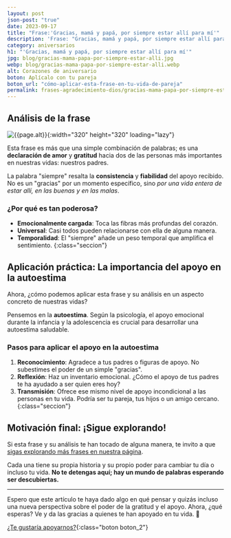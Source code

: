```yaml
---
layout: post
json-post: "true"
date: 2023-09-17
title: "Frase:'Gracias, mamá y papá, por siempre estar allí para mí'"
description: 'Frase: "Gracias, mamá y papá, por siempre estar allí para mí". Descubre cómo una simple frase de agradecimiento puede cambiar tu aniversario'
category: aniversarios
h1: "'Gracias, mamá y papá, por siempre estar allí para mí'"
jpg: blog/gracias-mama-papa-por-siempre-estar-alli.jpg
webp: blog/gracias-mama-papa-por-siempre-estar-alli.webp
alt: Corazones de aniversario
boton: Aplícalo con tu pareja
boton_url: "cómo-aplicar-esta-frase-en-tu-vida-de-pareja"
permalink: frases-agradecimiento-dios/gracias-mama-papa-por-siempre-estar-alli
---
```

## Análisis de la frase

![{{page.alt}}]({{site.baseurl}}/img/{{page.webp}}){:width="320" height="320" loading="lazy"}

Esta frase es más que una simple combinación de palabras; es una **declaración de amor** y **gratitud** hacia dos de las personas más importantes en nuestras vidas: nuestros padres.

La palabra "siempre" resalta la **consistencia** y **fiabilidad** del apoyo recibido. No es un "gracias" por un momento específico, sino *por una vida entera de estar allí, en las buenas y en las malas*.

### ¿Por qué es tan poderosa?

- **Emocionalmente cargada**: Toca las fibras más profundas del corazón.
- **Universal**: Casi todos pueden relacionarse con ella de alguna manera.
- **Temporalidad**: El "siempre" añade un peso temporal que amplifica el sentimiento.
{:class="seccion"}

## Aplicación práctica: La importancia del apoyo en la autoestima

Ahora, ¿cómo podemos aplicar esta frase y su análisis en un aspecto concreto de nuestras vidas?

Pensemos en la **autoestima**. Según la psicología, el apoyo emocional durante la infancia y la adolescencia es crucial para desarrollar una autoestima saludable.

### Pasos para aplicar el apoyo en la autoestima

1. **Reconocimiento**: Agradece a tus padres o figuras de apoyo. No subestimes el poder de un simple "gracias".
2. **Reflexión**: Haz un inventario emocional. ¿Cómo el apoyo de tus padres te ha ayudado a ser quien eres hoy?
3. **Transmisión**: Ofrece ese mismo nivel de apoyo incondicional a las personas en tu vida. Podría ser tu pareja, tus hijos o un amigo cercano.
{:class="seccion"}

## Motivación final: ¡Sigue explorando!

Si esta frase y su análisis te han tocado de alguna manera, te invito a que [sigas explorando más frases en nuestra página](/).

Cada una tiene su propia historia y su propio poder para cambiar tu día o incluso tu vida. **No te detengas aquí; hay un mundo de palabras esperando ser descubiertas.**

---

Espero que este artículo te haya dado algo en qué pensar y quizás incluso una nueva perspectiva sobre el poder de la gratitud y el apoyo. Ahora, ¿qué esperas? Ve y da las gracias a quienes te han apoyado en tu vida. 🌟

[¿Te gustaría apoyarnos?]({{'muchas-gracias-por-tu-apoyo'|relative_url}}){:class="boton boton_2"}